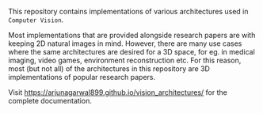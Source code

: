 This repository contains implementations of various architectures used in `Computer Vision`.

Most implementations that are provided alongside research papers are with keeping 2D natural images in mind. However, there are many use cases where the same architectures are desired for a 3D space, for eg. in medical imaging, video games, environment reconstruction etc. For this reason, most (but not all) of the architectures in this repository are 3D implementations of popular research papers.

Visit https://arjunagarwal899.github.io/vision_architectures/ for the complete documentation.